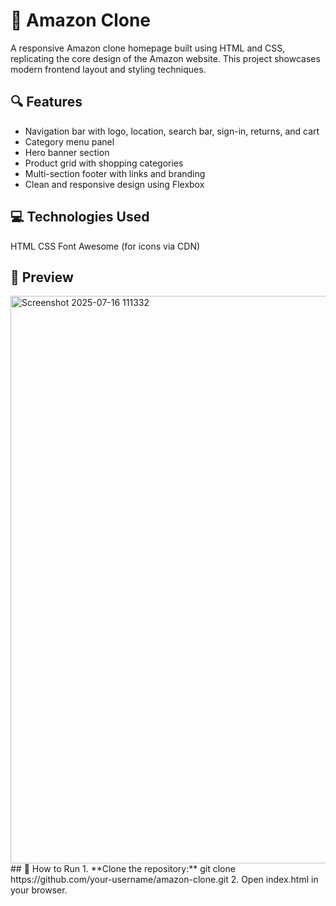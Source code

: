 # 🛒 Amazon Clone
A responsive Amazon clone homepage built using HTML and CSS, replicating the core design of the Amazon website. This project showcases modern frontend layout and styling techniques.
## 🔍 Features
- Navigation bar with logo, location, search bar, sign-in, returns, and cart
- Category menu panel
- Hero banner section
- Product grid with shopping categories
- Multi-section footer with links and branding
- Clean and responsive design using Flexbox
## 💻 Technologies Used
 HTML
 CSS
 Font Awesome (for icons via CDN)
## 📸 Preview
 <img width="1919" height="908" alt="Screenshot 2025-07-16 111332" src="https://github.com/user-attachments/assets/3eca4084-7ce1-4654-b32c-5e9baa1dbe28" />
## 🚀 How to Run
1. **Clone the repository:**
    git clone https://github.com/your-username/amazon-clone.git
2. Open index.html in your browser.

